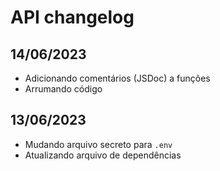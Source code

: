 # API changelog

## 14/06/2023

- Adicionando comentários (JSDoc) a funções
- Arrumando código

## 13/06/2023

- Mudando arquivo secreto para `.env`
- Atualizando arquivo de dependências

